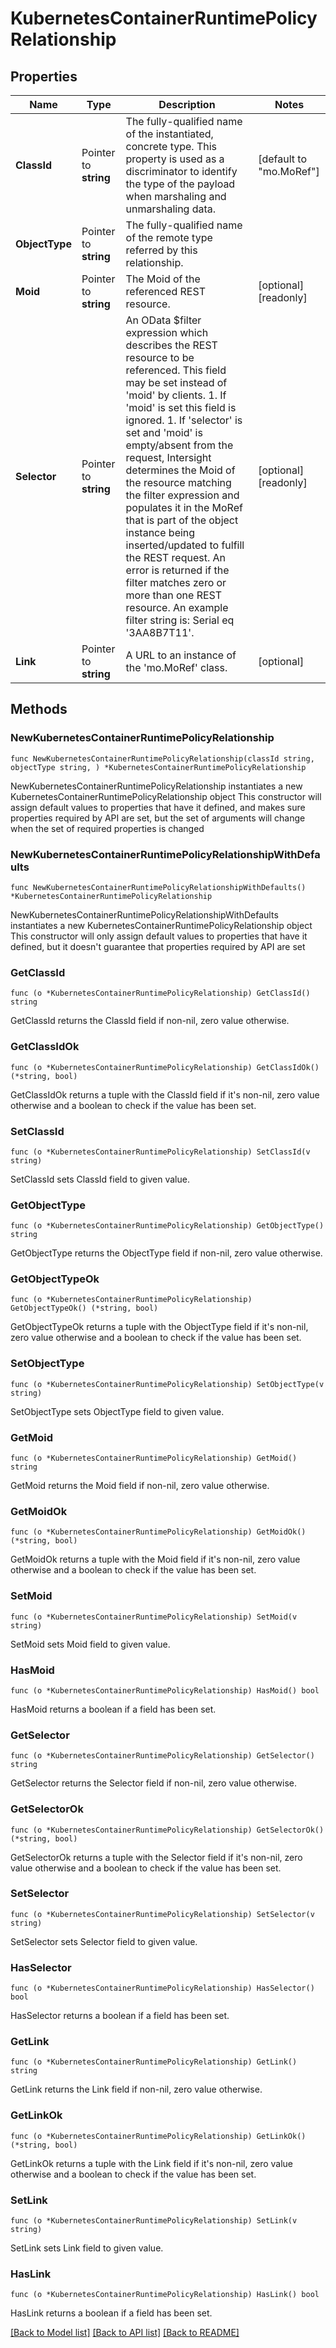 # KubernetesContainerRuntimePolicyRelationship

## Properties

Name | Type | Description | Notes
------------ | ------------- | ------------- | -------------
**ClassId** | Pointer to **string** | The fully-qualified name of the instantiated, concrete type. This property is used as a discriminator to identify the type of the payload when marshaling and unmarshaling data. | [default to "mo.MoRef"]
**ObjectType** | Pointer to **string** | The fully-qualified name of the remote type referred by this relationship. | 
**Moid** | Pointer to **string** | The Moid of the referenced REST resource. | [optional] [readonly] 
**Selector** | Pointer to **string** | An OData $filter expression which describes the REST resource to be referenced. This field may be set instead of &#39;moid&#39; by clients. 1. If &#39;moid&#39; is set this field is ignored. 1. If &#39;selector&#39; is set and &#39;moid&#39; is empty/absent from the request, Intersight determines the Moid of the resource matching the filter expression and populates it in the MoRef that is part of the object instance being inserted/updated to fulfill the REST request. An error is returned if the filter matches zero or more than one REST resource. An example filter string is: Serial eq &#39;3AA8B7T11&#39;. | [optional] [readonly] 
**Link** | Pointer to **string** | A URL to an instance of the &#39;mo.MoRef&#39; class. | [optional] 

## Methods

### NewKubernetesContainerRuntimePolicyRelationship

`func NewKubernetesContainerRuntimePolicyRelationship(classId string, objectType string, ) *KubernetesContainerRuntimePolicyRelationship`

NewKubernetesContainerRuntimePolicyRelationship instantiates a new KubernetesContainerRuntimePolicyRelationship object
This constructor will assign default values to properties that have it defined,
and makes sure properties required by API are set, but the set of arguments
will change when the set of required properties is changed

### NewKubernetesContainerRuntimePolicyRelationshipWithDefaults

`func NewKubernetesContainerRuntimePolicyRelationshipWithDefaults() *KubernetesContainerRuntimePolicyRelationship`

NewKubernetesContainerRuntimePolicyRelationshipWithDefaults instantiates a new KubernetesContainerRuntimePolicyRelationship object
This constructor will only assign default values to properties that have it defined,
but it doesn't guarantee that properties required by API are set

### GetClassId

`func (o *KubernetesContainerRuntimePolicyRelationship) GetClassId() string`

GetClassId returns the ClassId field if non-nil, zero value otherwise.

### GetClassIdOk

`func (o *KubernetesContainerRuntimePolicyRelationship) GetClassIdOk() (*string, bool)`

GetClassIdOk returns a tuple with the ClassId field if it's non-nil, zero value otherwise
and a boolean to check if the value has been set.

### SetClassId

`func (o *KubernetesContainerRuntimePolicyRelationship) SetClassId(v string)`

SetClassId sets ClassId field to given value.


### GetObjectType

`func (o *KubernetesContainerRuntimePolicyRelationship) GetObjectType() string`

GetObjectType returns the ObjectType field if non-nil, zero value otherwise.

### GetObjectTypeOk

`func (o *KubernetesContainerRuntimePolicyRelationship) GetObjectTypeOk() (*string, bool)`

GetObjectTypeOk returns a tuple with the ObjectType field if it's non-nil, zero value otherwise
and a boolean to check if the value has been set.

### SetObjectType

`func (o *KubernetesContainerRuntimePolicyRelationship) SetObjectType(v string)`

SetObjectType sets ObjectType field to given value.


### GetMoid

`func (o *KubernetesContainerRuntimePolicyRelationship) GetMoid() string`

GetMoid returns the Moid field if non-nil, zero value otherwise.

### GetMoidOk

`func (o *KubernetesContainerRuntimePolicyRelationship) GetMoidOk() (*string, bool)`

GetMoidOk returns a tuple with the Moid field if it's non-nil, zero value otherwise
and a boolean to check if the value has been set.

### SetMoid

`func (o *KubernetesContainerRuntimePolicyRelationship) SetMoid(v string)`

SetMoid sets Moid field to given value.

### HasMoid

`func (o *KubernetesContainerRuntimePolicyRelationship) HasMoid() bool`

HasMoid returns a boolean if a field has been set.

### GetSelector

`func (o *KubernetesContainerRuntimePolicyRelationship) GetSelector() string`

GetSelector returns the Selector field if non-nil, zero value otherwise.

### GetSelectorOk

`func (o *KubernetesContainerRuntimePolicyRelationship) GetSelectorOk() (*string, bool)`

GetSelectorOk returns a tuple with the Selector field if it's non-nil, zero value otherwise
and a boolean to check if the value has been set.

### SetSelector

`func (o *KubernetesContainerRuntimePolicyRelationship) SetSelector(v string)`

SetSelector sets Selector field to given value.

### HasSelector

`func (o *KubernetesContainerRuntimePolicyRelationship) HasSelector() bool`

HasSelector returns a boolean if a field has been set.

### GetLink

`func (o *KubernetesContainerRuntimePolicyRelationship) GetLink() string`

GetLink returns the Link field if non-nil, zero value otherwise.

### GetLinkOk

`func (o *KubernetesContainerRuntimePolicyRelationship) GetLinkOk() (*string, bool)`

GetLinkOk returns a tuple with the Link field if it's non-nil, zero value otherwise
and a boolean to check if the value has been set.

### SetLink

`func (o *KubernetesContainerRuntimePolicyRelationship) SetLink(v string)`

SetLink sets Link field to given value.

### HasLink

`func (o *KubernetesContainerRuntimePolicyRelationship) HasLink() bool`

HasLink returns a boolean if a field has been set.


[[Back to Model list]](../README.md#documentation-for-models) [[Back to API list]](../README.md#documentation-for-api-endpoints) [[Back to README]](../README.md)


